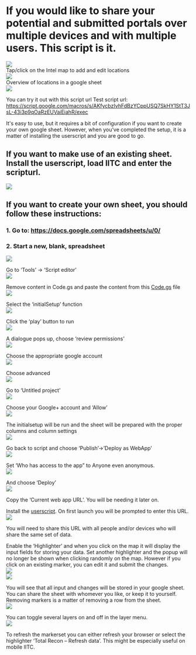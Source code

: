 # If you would like to share your potential and submitted portals over multiple devices and with multiple users. This script is it.

<img src="https://github.com/Wintervorst/iitc/raw/master/plugins/totalrecon/assets/markersonthemap.png"></img><br/>
Tap/click on the Intel map to add and edit locations<br/>
<img src="https://github.com/Wintervorst/iitc/raw/master/plugins/totalrecon/assets/mapwitheditdialogue"></img><br/>
Overview of locations in a google sheet<br/>
<img src="https://github.com/Wintervorst/iitc/raw/master/plugins/totalrecon/assets/filledsheet.png"></img><br/>

You can try it out with this script url
Test script url: https://script.google.com/macros/s/AKfycbzIvhFdBzYCppUSQ7SkHY1StT3JsL-43i3p9qOaRzEUVaiEiahR/exec 

It's easy to use, but it requires a bit of configuration if you want to create your own google sheet. However, when you've completed the setup, it is a matter of installing the userscript and you are good to go.

## If you want to make use of an existing sheet. Install the userscript, load IITC and enter the scripturl.<br/>
<img src="https://github.com/Wintervorst/iitc/raw/master/plugins/totalrecon/assets/enterscripturl.png"></img><br/>

## If you want to create your own sheet, you should follow these instructions:

### 1. Go to: https://docs.google.com/spreadsheets/u/0/
### 2. Start a new, blank, spreadsheet<br/>
<img src="https://github.com/Wintervorst/iitc/raw/master/plugins/totalrecon/assets/startnewspreadsheet.png"></img><br/>

Go to ‘Tools’ -> ‘Script editor’<br/>
<img src="https://github.com/Wintervorst/iitc/raw/master/plugins/totalrecon/assets/toolsmenu.png"></img><br/>

Remove content in Code.gs and paste the content from this <a href="Code.gs">Code.gs</a> file<br/>
<img src="https://github.com/Wintervorst/iitc/raw/master/plugins/totalrecon/assets/setsheetscriptcontent.png"></img><br/>

Select the ‘initialSetup’ function<br/>
<img src="https://github.com/Wintervorst/iitc/raw/master/plugins/totalrecon/assets/set initialsetup.png"></img><br/>

Click the ‘play’ button to run<br/>
<img src="https://github.com/Wintervorst/iitc/raw/master/plugins/totalrecon/assets/run initialsetup.png"></img><br/>

A dialogue pops up, choose ‘review permissions’<br/>
<img src="https://github.com/Wintervorst/iitc/raw/master/plugins/totalrecon/assets/authorizationrequired.png"></img><br/>

Choose the appropriate google account<br/>
<img src="https://github.com/Wintervorst/iitc/raw/master/plugins/totalrecon/assets/choosegoogleaccount.png"></img><br/>

Choose advanced<br/>
<img src="https://github.com/Wintervorst/iitc/raw/master/plugins/totalrecon/assets/chooseadvanced.png"></img><br/>

Go to ‘Untitled project’<br/>
<img src="https://github.com/Wintervorst/iitc/raw/master/plugins/totalrecon/assets/gotountitled.png"></img><br/>

Choose your Google+ account and ‘Allow’<br/>
<img src="https://github.com/Wintervorst/iitc/raw/master/plugins/totalrecon/assets/choose allow.png"></img><br/>

The initialsetup will be run and the sheet will be prepared with the proper columns and column settings<br/>
<img src="https://github.com/Wintervorst/iitc/raw/master/plugins/totalrecon/assets/sheetcolumnsfilled.png"></img><br/>

Go back to script and choose ‘Publish’->’Deploy as WebApp’<br/>
<img src="https://github.com/Wintervorst/iitc/raw/master/plugins/totalrecon/assets/publishwebapp.png"></img><br/>

Set ‘Who has access to the app” to Anyone even anonymous.<br/>
<img src="https://github.com/Wintervorst/iitc/raw/master/plugins/totalrecon/assets/deploywebapp.png"></img><br/>

And choose ‘Deploy’<br/>
<img src="https://github.com/Wintervorst/iitc/raw/master/plugins/totalrecon/assets/webapppublished.png"></img><br/>

Copy the ‘Current web app URL’. You will be needing it later on.<br/>

Install the <a href="totalrecon.userscript.js">userscript</a>. On first launch you will be prompted to enter this URL.<br/>
<img src="https://github.com/Wintervorst/iitc/raw/master/plugins/totalrecon/assets/enterscripturl.png"></img><br/>

You will need to share this URL with all people and/or devices who will share the same set of data.

Enable the ‘Highlighter’ and when you click on the map it will display the input fields for storing your data. Set another highlighter and the popup will no longer be shown when clicking randomly on the map. However if you click on an existing marker, you can edit it and submit the changes.<br/>
<img src="https://github.com/Wintervorst/iitc/raw/master/plugins/totalrecon/assets/highlights.png"></img><br/>
<img src="https://github.com/Wintervorst/iitc/raw/master/plugins/totalrecon/assets/clickonmap.png"></img><br/>

You will see that all input and changes will be stored in your google sheet. You can share the sheet with whomever you like, or keep it to yourself. Removing markers is a matter of removing a row from the sheet.<br/>
<img src="https://github.com/Wintervorst/iitc/raw/master/plugins/totalrecon/assets/filledsheet.png"></img><br/>

You can toggle several layers on and off in the layer menu.<br/>
<img src="https://github.com/Wintervorst/iitc/raw/master/plugins/totalrecon/assets/layerselection.png"></img><br/>

To refresh the markerset you can either refresh your browser or select the highlighter ‘Total Recon – Refresh data’. This might be especially useful on mobile IITC.

